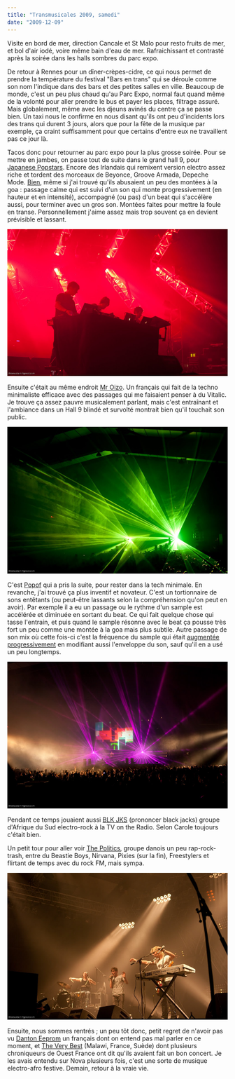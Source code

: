 ```yaml
---
title: "Transmusicales 2009, samedi"
date: "2009-12-09"
---
```


Visite en bord de mer, direction Cancale et St Malo pour resto fruits de mer, et bol d'air iodé, voire même bain d'eau de mer. Rafraichissant et contrasté après la soirée dans les halls sombres du parc expo.

De retour à Rennes pour un dîner-crèpes-cidre, ce qui nous permet de prendre la température du festival "Bars en trans" qui se déroule comme son nom l'indique dans des bars et des petites salles en ville. Beaucoup de monde, c'est un peu plus chaud qu'au Parc Expo, normal faut quand même de la volonté pour aller prendre le bus et payer les places, filtrage assuré. Mais globalement, même avec les djeuns avinés du centre ça se passe bien. Un taxi nous le confirme en nous disant qu'ils ont peu d'incidents lors des trans qui durent 3 jours, alors que pour la fête de la musique par exemple, ça craint suffisamment pour que certains d'entre eux ne travaillent pas ce jour là.

Tacos donc pour retourner au parc expo pour la plus grosse soirée. Pour se mettre en jambes, on passe tout de suite dans le grand hall 9, pour [Japanese Popstars](http://www.myspace.com/thejapanesepopstars). Encore des Irlandais qui remixent version electro assez riche et tordent des morceaux de Beyonce, Groove Armada, Depeche Mode. [Bien](http://www.youtube.com/watch?v=oMYQl42Ib3Y), même si j'ai trouvé qu'ils abusaient un peu des montées à la goa : passage calme qui est suivi d'un son qui monte progressivement (en hauteur et en intensité), accompagné (ou pas) d'un beat qui s'accélère aussi, pour terminer avec un gros son. Montées faites pour mettre la foule en transe. Personnellement j'aime assez mais trop souvent ça en devient prévisible et lassant.

![](images/IMGP6611-1.jpg)

Ensuite c'était au même endroit [Mr Oizo](http://www.myspace.com/oizo3000). Un français qui fait de la techno minimaliste efficace avec des passages qui me faisaient penser à du Vitalic. Je trouve ça assez pauvre musicalement parlant, mais c'est entraînant et l'ambiance dans un Hall 9 blindé et survolté montrait bien qu'il touchait son public.

![](images/IMGP6627-1.jpg)

C'est [Popof](http://www.myspace.com/popofheretik) qui a pris la suite, pour rester dans la tech minimale. En revanche, j'ai trouvé ça plus inventif et novateur. C'est un tortionnaire de sons entêtants (ou peut-être lassants selon la compréhension qu'on peut en avoir). Par exemple il a eu un passage ou le rythme d'un sample est accélérée et diminuée en sortant du beat. Ce qui fait quelque chose qui tasse l'entrain, et puis quand le sample résonne avec le beat ça pousse très fort un peu comme une montée à la goa mais plus subtile. Autre passage de son mix où cette fois-ci c'est la fréquence du sample qui était [augmentée progressivement](http://www.youtube.com/watch?v=WqVs4qb9ZlM) en modifiant aussi l'enveloppe du son, sauf qu'il en a usé un peu longtemps.

![](images/IMGP6662-1.jpg)

Pendant ce temps jouaient aussi [BLK JKS](http://www.myspace.com/blkjks) (prononcer black jacks) groupe d'Afrique du Sud electro-rock à la TV on the Radio. Selon Carole toujours c'était bien.

Un petit tour pour aller voir [The Politics](http://www.myspace.com/thepolitics), groupe danois un peu rap-rock-trash, entre du Beastie Boys, Nirvana, Pixies (sur la fin), Freestylers et flirtant de temps avec du rock FM, mais sympa.

![](images/IMGP6675-1.jpg)

Ensuite, nous sommes rentrés ; un peu tôt donc, petit regret de n'avoir pas vu [Danton Eeprom](http://www.myspace.com/dantonrocks) un français dont on entend pas mal parler en ce moment, et [The Very Best](http://www.myspace.com/theverybestmyspace) (Malawi, France, Suède) dont plusieurs chroniqueurs de Ouest France ont dit qu'ils avaient fait un bon concert. Je les avais entendu sur Nova plusieurs fois, c'est une sorte de musique electro-afro festive. Demain, retour à la vraie vie.
